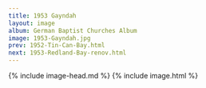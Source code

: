 ```yaml
---
title: 1953 Gayndah
layout: image
album: German Baptist Churches Album
image: 1953-Gayndah.jpg
prev: 1952-Tin-Can-Bay.html
next: 1953-Redland-Bay-renov.html
---
```

{% include image-head.md %}
{% include image.html %}